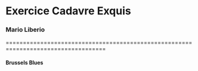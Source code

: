 # Exercice Cadavre Exquis 
### Mario Liberio

===================================================================================

#### Brussels Blues
